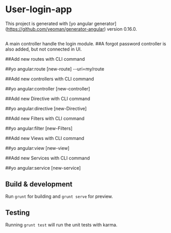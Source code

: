 # User-login-app

This project is generated with [yo angular generator]
(https://github.com/yeoman/generator-angular)
version 0.16.0.


##
A main controller handle the login module. 
##A  forgot password controller is also added, but not connected in UI.


##Add new routes with CLI command 
	

##yo angular:route [new-route] --uri=my/route


##Add new controllers with CLI command 
	

##yo angular:controller [new-controller]


##Add new Directive with CLI command 
	

##yo angular:directive [new-Directive]


##Add new Filters with CLI command 
	

##yo angular:filter [new-Filters]


##Add new Views with CLI command 
	

##yo angular:view [new-view]


##Add new Services with CLI command 
	
##yo angular:service [new-service]



## Build & development

Run `grunt` for building and `grunt serve` for preview.



## Testing

Running `grunt test` will run the unit tests with karma.
